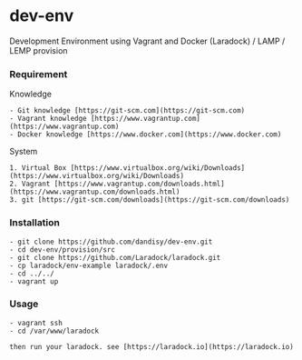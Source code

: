 # dev-env
Development Environment using Vagrant and Docker (Laradock) / LAMP / LEMP provision

### Requirement

Knowledge

    - Git knowledge [https://git-scm.com](https://git-scm.com)
    - Vagrant knowledge [https://www.vagrantup.com](https://www.vagrantup.com)
    - Docker knowledge [https://www.docker.com](https://www.docker.com)

System

    1. Virtual Box [https://www.virtualbox.org/wiki/Downloads](https://www.virtualbox.org/wiki/Downloads)
    2. Vagrant [https://www.vagrantup.com/downloads.html](https://www.vagrantup.com/downloads.html)
    3. git [https://git-scm.com/downloads](https://git-scm.com/downloads)

### Installation

    - git clone https://github.com/dandisy/dev-env.git
    - cd dev-env/provision/src
    - git clone https://github.com/Laradock/laradock.git
    - cp laradock/env-example laradock/.env
    - cd ../../
    - vagrant up

### Usage

    - vagrant ssh
    - cd /var/www/laradock

    then run your laradock. see [https://laradock.io](https://laradock.io)
